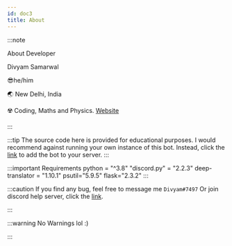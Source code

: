 ```yaml
---
id: doc3
title: About
---
```


:::note

About Developer 

Divyam Samarwal

😎he/him
 
🌏 New Delhi, India

☢️ Coding, Maths and Physics.
[Website](https://divyamsamarwal.me/)

:::

:::tip
The source code here is provided for educational purposes. I would recommend against running your own instance of this bot. Instead, click the [link](https://discord.com/api/oauth2/authorize?client_id=858965828716331019&permissions=8&scope=bot%20applications.commands) to add the bot to your server.
:::

:::important
Requirements
python = "^3.8"
"discord.py" = "2.2.3"
deep-translator = "1.10.1"
psutil="5.9.5"
flask="2.3.2"
:::

:::caution
If you find any bug, feel free to message me `Divyam#7497`
Or join discord help server, click the [link](https://discord.gg/nUFxsaGMQq).

:::

:::warning
No Warnings lol :)

:::
